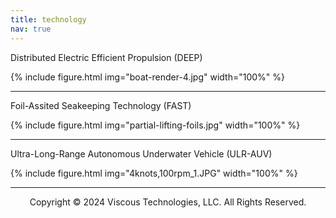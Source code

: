 ```yaml
---
title: technology
nav: true
---
```


Distributed Electric Efficient Propulsion (DEEP)

{% include figure.html img="boat-render-4.jpg" width="100%" %}

------

 Foil-Assited Seakeeping Technology (FAST)

{% include figure.html img="partial-lifting-foils.jpg" width="100%" %}

------

Ultra-Long-Range Autonomous Underwater Vehicle (ULR-AUV)

{% include figure.html img="4knots,100rpm_1.JPG" width="100%" %}

---------
<p style="text-align: center;">Copyright © 2024 Viscous Technologies, LLC. All Rights Reserved.</p>

